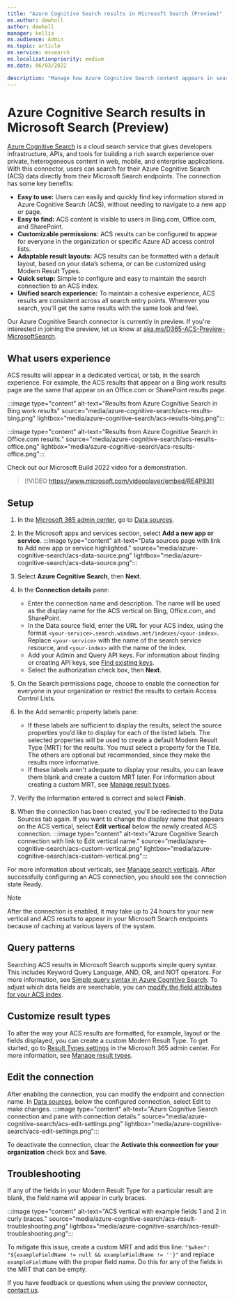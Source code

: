 ```yaml
---
title: "Azure Cognitive Search results in Microsoft Search (Preview)"
ms.author: dawholl
author: dawholl
manager: kellis
ms.audience: Admin
ms.topic: article
ms.service: mssearch
ms.localizationpriority: medium
ms.date: 06/03/2022

description: "Manage how Azure Cognitive Search content appears in search results"
---
```

# Azure Cognitive Search results in Microsoft Search (Preview)

[Azure Cognitive Search](/azure/search/search-what-is-azure-search) is a cloud search service that gives developers infrastructure, APIs, and tools for building a rich search experience over private, heterogeneous content in web, mobile, and enterprise applications. With this connector, users can search for their Azure Cognitive Search (ACS) data directly from their Microsoft Search endpoints. The connection has some key benefits:

* **Easy to use:** Users can easily and quickly find key information stored in Azure Cognitive Search (ACS), without needing to navigate to a new app or page.
* **Easy to find:** ACS content is visible to users in Bing.com, Office.com, and SharePoint.
* **Customizable permissions:** ACS results can be configured to appear for everyone in the organization or specific Azure AD access control lists.
* **Adaptable result layouts:** ACS results can be formatted with a default layout, based on your data’s schema, or can be customized using Modern Result Types.
* **Quick setup:** Simple to configure and easy to maintain the search connection to an ACS index.
* **Unified search experience:** To maintain a cohesive experience, ACS results are consistent across all search entry points. Wherever you search, you'll get the same results with the same look and feel.

Our Azure Cognitive Search connector is currently in preview. If you're interested in joining the preview, let us know at [aka.ms/D365-ACS-Preview-MicrosoftSearch](https://aka.ms/D365-ACS-Preview-MicrosoftSearch).

## What users experience

ACS results will appear in a dedicated vertical, or tab, in the search experience. For example, the ACS results that appear on a Bing work results page are the same that appear on an Office.com or SharePoint results page.

:::image type="content" alt-text="Results from Azure Cognitive Search in Bing work results" source="media/azure-cognitive-search/acs-results-bing.png" lightbox="media/azure-cognitive-search/acs-results-bing.png":::

:::image type="content" alt-text="Results from Azure Cognitive Search in Office.com results." source="media/azure-cognitive-search/acs-results-office.png" lightbox="media/azure-cognitive-search/acs-results-office.png":::

Check out our Microsoft Build 2022 video for a demonstration.

> [!VIDEO https://www.microsoft.com/videoplayer/embed/RE4P83t]

## Setup

1. In the [Microsoft 365 admin center](https://admin.microsoft.com), go to [Data sources](https://admin.microsoft.com/Adminportal/Home#/MicrosoftSearch/connectors).
2. In the Microsoft apps and services section, select **Add a new app or service**. :::image type="content" alt-text="Data sources page with link to Add new app or service highlighted." source="media/azure-cognitive-search/acs-data-source.png" lightbox="media/azure-cognitive-search/acs-data-source.png":::
3. Select **Azure Cognitive Search**, then **Next**.
4. In the **Connection details** pane:

    - Enter the connection name and description. The name will be used as the display name for the ACS vertical on Bing, Office.com, and SharePoint.
    - In the Data source field, enter the URL for your ACS index, using the format `<your-service>.search.windows.net/indexes/<your-index>`. Replace `<your-service>` with the name of the search service resource, and `<your-index>` with the name of the index.
    - Add your Admin and Query API keys. For information about finding or creating API keys, see [Find existing keys](/azure/search/search-security-api-keys#find-existing-keys).
    - Select the authorization check box, then **Next**.

5. On the Search permissions page, choose to enable the connection for everyone in your organization or restrict the results to certain Access Control Lists.
6. In the Add semantic property labels pane:

    - If these labels are sufficient to display the results, select the source properties you’d like to display for each of the listed labels. The selected properties will be used to create a default Modern Result Type (MRT) for the results. You must select a property for the Title. The others are optional but recommended, since they make the results more informative.
    - If these labels aren't adequate to display your results, you can leave them blank and create a custom MRT later. For information about creating a custom MRT, see [Manage result types](/microsoftsearch/manage-result-types).

7. Verify the information entered is correct and select **Finish**.
1. When the connection has been created, you'll be redirected to the Data Sources tab again. If you want to change the display name that appears on the ACS vertical, select **Edit vertical** below the newly created ACS connection. :::image type="content" alt-text="Azure Cognitive Search connection with link to Edit vertical name." source="media/azure-cognitive-search/acs-custom-vertical.png" lightbox="media/azure-cognitive-search/acs-custom-vertical.png":::

For more information about verticals, see [Manage search verticals](/microsoftsearch/manage-verticals). After successfully configuring an ACS connection, you should see the connection state Ready.

> [!NOTE]
> After the connection is enabled, it may take up to 24 hours for your new vertical and ACS results to appear in your Microsoft Search endpoints because of caching at various layers of the system.

## Query patterns

Searching ACS results in Microsoft Search supports simple query syntax. This includes Keyword Query Language, AND, OR, and NOT operators. For more information, see [Simple query syntax in Azure Cognitive Search](/azure/search/query-simple-syntax). To adjust which data fields are searchable, you can [modify the field attributes for your ACS index](/azure/search/search-what-is-an-index#field-attributes).

## Customize result types

To alter the way your ACS results are formatted, for example, layout or the fields displayed, you can create a custom Modern Result Type. To get started, go to [Result Types settings](https://admin.microsoft.com/Adminportal/Home#/MicrosoftSearch/resulttypes) in the Microsoft 365 admin center. For more information, see [Manage result types](/microsoftsearch/manage-result-types).

## Edit the connection

After enabling the connection, you can modify the endpoint and connection name. In [Data sources](https://admin.microsoft.com/Adminportal/Home#/MicrosoftSearch/connectors), below the configured connection, select Edit to make changes.  :::image type="content" alt-text="Azure Cognitive Search connection and pane with connection details." source="media/azure-cognitive-search/acs-edit-settings.png" lightbox="media/azure-cognitive-search/acs-edit-settings.png":::

To deactivate the connection, clear the **Activate this connection for your organization** check box and **Save**.

## Troubleshooting

If any of the fields in your Modern Result Type for a particular result are blank, the field name will appear in curly braces.

:::image type="content" alt-text="ACS vertical with example fields 1 and 2 in curly braces." source="media/azure-cognitive-search/acs-result-troubleshooting.png" lightbox="media/azure-cognitive-search/acs-result-troubleshooting.png":::

To mitigate this issue, create a custom MRT and add this line: `"$when": "${exampleFieldName != null && exampleFieldName != ''}"` and replace `exampleFieldName` with the proper field name. Do this for any of the fields in the MRT that can be empty.

If you have feedback or questions when using the preview connector, [contact us](https://aka.ms/ACSConnectorFeedback).
